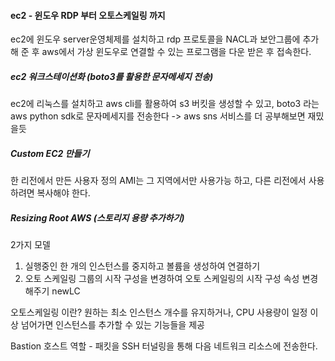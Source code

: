 #### ec2 - 윈도우 RDP 부터 오토스케일링 까지

ec2에 윈도우 server운영체제를 설치하고 rdp 프로토콜을 NACL과 보안그룹에 추가 해 준 후 aws에서 가상 윈도우로 연결할 수 있는 프로그램을 다운 받은 후 접속한다.



##### ec2 워크스테이션화 (boto3를 활용한 문자메세지 전송)

ec2에 리눅스를 설치하고 aws cli를 활용하여 s3 버킷을 생성할 수 있고, boto3 라는 aws python sdk로 문자메세지를 전송한다 -> aws sns 서비스를 더 공부해보면 재밌을듯

 

##### Custom EC2 만들기

한 리전에서 만든 사용자 정의 AMI는 그 지역에서만 사용가능 하고, 다른 리전에서 사용하려면 복사해야 한다.



##### Resizing Root AWS (스토리지 용량 추가하기)

2가지 모델

1. 실행중인 한 개의 인스턴스를 중지하고 볼륨을 생성하여 연결하기
2. 오토 스케일링 그룹의 시작 구성을 변경하여 오토 스케일링의 시작 구성 속성 변경 해주기 newLC



오토스케일링 이란? 원하는 최소 인스턴스 개수를 유지하거나, CPU 사용량이 일정 이상 넘어가면 인스턴스를 추가할 수 있는 기능들을 제공



Bastion 호스트 역할 - 패킷을 SSH 터널링을 통해 다음 네트워크 리소스에 전송한다.